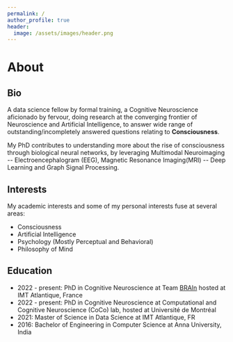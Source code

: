```yaml
---
permalink: /
author_profile: true
header:
  image: /assets/images/header.png
---
```


# About
## Bio
A data science fellow by formal training, a Cognitive Neuroscience aficionado by fervour, doing research at the converging frontier of Neuroscience and Artificial Intelligence, to answer wide range of outstanding/incompletely answered questions relating to **Consciousness**.

My PhD contributes to understanding more about the rise of consciousness through biological neural networks,
by leveraging Multimodal Neuroimaging -- Electroencephalogram (EEG), Magnetic Resonance Imaging(MRI) -- Deep Learning and Graph Signal Processing.

## Interests
My academic interests and some of my personal interests fuse at several areas: 
* Consciousness
* Artificial Intelligence
* Psychology (Mostly Perceptual and Behavioral)
* Philosophy of Mind

## Education
* 2022 - present: PhD in Cognitive Neuroscience at Team [BRAIn](<http://brain.bzh>) hosted at IMT Atlantique, France
* 2022 - present: PhD in Cognitive Neuroscience at Computational and Cognitive Neuroscience (CoCo) lab, hosted at Université de Montréal
* 2021: Master of Science in Data Science at IMT Atlantique, FR
* 2016: Bachelor of Engineering in Computer Science at Anna University, India